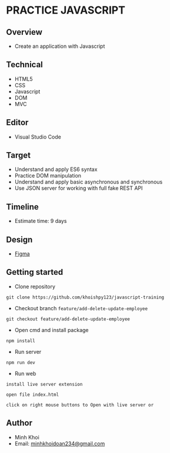 # PRACTICE JAVASCRIPT

## Overview

- Create an application with Javascript

## Technical

- HTML5
- CSS
- Javascript
- DOM
- MVC

## Editor

- Visual Studio Code

## Target

- Understand and apply ES6 syntax
- Practice DOM manipulation
- Understand and apply basic asynchronous and synchronous
- Use JSON server for working with full fake REST API

## Timeline

- Estimate time: 9 days

## Design

- [Figma](link)

## Getting started

- Clone repository

```
git clone https://github.com/khoishpy123/javascript-training
```

- Checkout branch `feature/add-delete-update-employee`

```
git checkout feature/add-delete-update-employee
```

- Open cmd and install package

```
npm install
```

- Run server

```
npm run dev
```

- Run web

```
install live server extension
```

```
open file index.html
```

```
click on right mouse buttons to Open with live server or
```

## Author

- Minh Khoi
- Email: minhkhoidoan234@gmail.com
